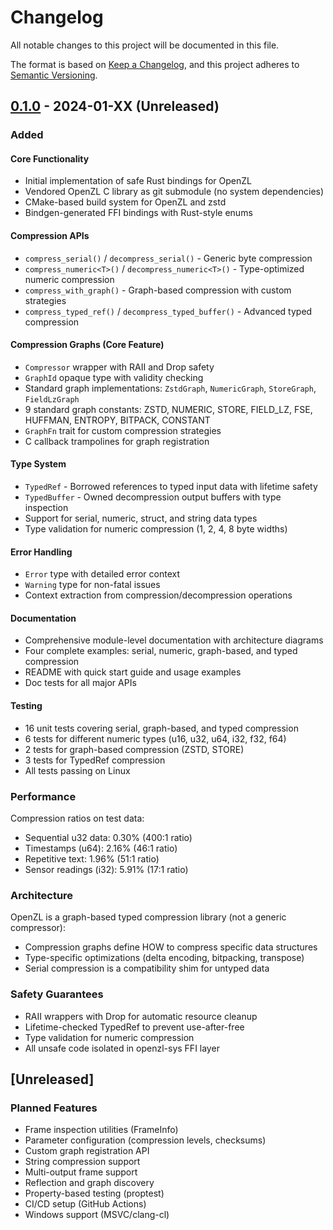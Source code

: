 # Changelog

All notable changes to this project will be documented in this file.

The format is based on [Keep a Changelog](https://keepachangelog.com/en/1.0.0/),
and this project adheres to [Semantic Versioning](https://semver.org/spec/v2.0.0.html).

## [0.1.0] - 2024-01-XX (Unreleased)

### Added

#### Core Functionality
- Initial implementation of safe Rust bindings for OpenZL
- Vendored OpenZL C library as git submodule (no system dependencies)
- CMake-based build system for OpenZL and zstd
- Bindgen-generated FFI bindings with Rust-style enums

#### Compression APIs
- `compress_serial()` / `decompress_serial()` - Generic byte compression
- `compress_numeric<T>()` / `decompress_numeric<T>()` - Type-optimized numeric compression
- `compress_with_graph()` - Graph-based compression with custom strategies
- `compress_typed_ref()` / `decompress_typed_buffer()` - Advanced typed compression

#### Compression Graphs (Core Feature)
- `Compressor` wrapper with RAII and Drop safety
- `GraphId` opaque type with validity checking
- Standard graph implementations: `ZstdGraph`, `NumericGraph`, `StoreGraph`, `FieldLzGraph`
- 9 standard graph constants: ZSTD, NUMERIC, STORE, FIELD_LZ, FSE, HUFFMAN, ENTROPY, BITPACK, CONSTANT
- `GraphFn` trait for custom compression strategies
- C callback trampolines for graph registration

#### Type System
- `TypedRef` - Borrowed references to typed input data with lifetime safety
- `TypedBuffer` - Owned decompression output buffers with type inspection
- Support for serial, numeric, struct, and string data types
- Type validation for numeric compression (1, 2, 4, 8 byte widths)

#### Error Handling
- `Error` type with detailed error context
- `Warning` type for non-fatal issues
- Context extraction from compression/decompression operations

#### Documentation
- Comprehensive module-level documentation with architecture diagrams
- Four complete examples: serial, numeric, graph-based, and typed compression
- README with quick start guide and usage examples
- Doc tests for all major APIs

#### Testing
- 16 unit tests covering serial, graph-based, and typed compression
- 6 tests for different numeric types (u16, u32, u64, i32, f32, f64)
- 2 tests for graph-based compression (ZSTD, STORE)
- 3 tests for TypedRef compression
- All tests passing on Linux

### Performance

Compression ratios on test data:
- Sequential u32 data: 0.30% (400:1 ratio)
- Timestamps (u64): 2.16% (46:1 ratio)
- Repetitive text: 1.96% (51:1 ratio)
- Sensor readings (i32): 5.91% (17:1 ratio)

### Architecture

OpenZL is a graph-based typed compression library (not a generic compressor):
- Compression graphs define HOW to compress specific data structures
- Type-specific optimizations (delta encoding, bitpacking, transpose)
- Serial compression is a compatibility shim for untyped data

### Safety Guarantees

- RAII wrappers with Drop for automatic resource cleanup
- Lifetime-checked TypedRef to prevent use-after-free
- Type validation for numeric compression
- All unsafe code isolated in openzl-sys FFI layer

## [Unreleased]

### Planned Features

- Frame inspection utilities (FrameInfo)
- Parameter configuration (compression levels, checksums)
- Custom graph registration API
- String compression support
- Multi-output frame support
- Reflection and graph discovery
- Property-based testing (proptest)
- CI/CD setup (GitHub Actions)
- Windows support (MSVC/clang-cl)

[0.1.0]: https://github.com/vitorpy/rust-openzl/releases/tag/v0.1.0
